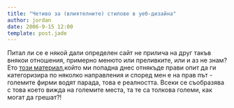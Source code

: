 ```yaml
---
title: "Четиво за (влиятелните) стилове в уеб-дизайна"
author: jordan
date: 2006-9-15 12:00
template: post.jade
---
```


Питал ли се е някой дали определен сайт не прилича на друг такъв внякои
отношения, примерно менюто или преливките, или и аз не знам? Ето [този
материал](http://www.ontoinfo.com/2006/09/13/current-trends-in-web-design/),който
ми попадна днес отнякъде прави опит да ги категоризира по
няколко направления и според мен е на прав път - големите фирми водят
парада, това е реалността. Всеки се съобразява с това което вижда на
големите места, та те са толкова големи, как могат да грешат?!

